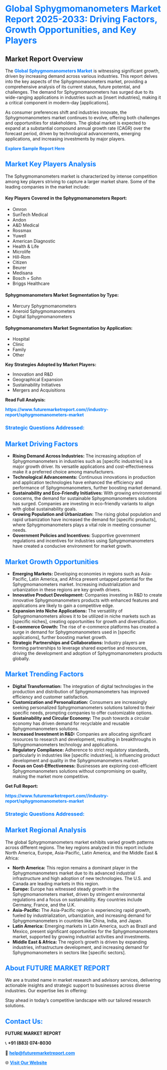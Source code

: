 <h1 style="color: #007BFF;">Global Sphygmomanometers Market Report 2025-2033: Driving Factors, Growth Opportunities, and Key Players</h1>

<section id="overview">
<h2>Market Report Overview</h2>
<p>The <a href="https://www.futuremarketreport.com//industry-report/sphygmomanometers-market" style="color: #007BFF; text-decoration: none;"><strong>Global Sphygmomanometers Market</strong></a> is witnessing significant growth, driven by increasing demand across various industries. This report delves into the key aspects of the Sphygmomanometers market, providing a comprehensive analysis of its current status, future potential, and challenges. The demand for Sphygmomanometers has surged due to its wide-ranging applications in industries such as [insert industries], making it a critical component in modern-day [applications].</p>
<p>As consumer preferences shift and industries innovate, the Sphygmomanometers market continues to evolve, offering both challenges and opportunities for stakeholders. The global market is expected to expand at a substantial compound annual growth rate (CAGR) over the forecast period, driven by technological advancements, emerging applications, and increasing investments by major players.</p>
</section>

<section id="overview">
<p><a href="https://www.futuremarketreport.com//request-sample/reportId=80524" style="color: #007BFF; text-decoration: none;"><strong>Explore Sample Report Here</strong></a></p>
</section>

<section id="key-players">
<h2 style="color: #007BFF;">Market Key Players Analysis</h2>
<p>The Sphygmomanometers market is characterized by intense competition among key players striving to capture a larger market share. Some of the leading companies in the market include:</p>
<h4>Key Players Covered in the Sphygmomanometers Report:</h4>
<ul><li>Omron</li><li>SunTech Medical</li><li>Andon</li><li>A&amp;D Medical</li><li>Rossmax</li><li>Yuwell</li><li>American Diagnostic</li><li>Health &amp; Life</li><li>Microlife</li><li>Hill-Rom</li><li>Citizen</li><li>Beurer</li><li>Medisana</li><li>Bosch + Sohn</li><li>Briggs Healthcare</li></ul>
<h4>Sphygmomanometers Market Segmentation by Type:</h4>
<ul><li>Mercury Sphygmomanometers</li><li>Aneroid Sphygmomanometers</li><li>Digital Sphygmomanometers</li></ul>

<h4>Sphygmomanometers Market Segmentation by Application:</h4>
<ul><li>Hospital</li><li>Clinic</li><li>Family</li><li>Other</li></ul>
<p><strong>Key Strategies Adopted by Market Players:</strong></p>
<ul>
<li>Innovation and R&D</li>
<li>Geographical Expansion</li>
<li>Sustainability Initiatives</li>
<li>Mergers and Acquisitions</li>
</ul>
</section>

<section>
<p><strong>Read Full Analysis: </strong></p><a href="https://www.futuremarketreport.com//industry-report/sphygmomanometers-market" style="color: #007BFF; text-decoration: none;"><strong>https://www.futuremarketreport.com//industry-report/sphygmomanometers-market</strong></a>
<h3 style="color: #007BFF;">Strategic Questions Addressed:</h3>
</section>

<section id="driving-factors">
<h2 style="color: #007BFF;">Market Driving Factors</h2>
<ul>
<li><strong>Rising Demand Across Industries:</strong> The increasing adoption of Sphygmomanometers in industries such as [specific industries] is a major growth driver. Its versatile applications and cost-effectiveness make it a preferred choice among manufacturers.</li>
<li><strong>Technological Advancements:</strong> Continuous innovations in production and application technologies have enhanced the efficiency and performance of Sphygmomanometers, further boosting market demand.</li>
<li><strong>Sustainability and Eco-Friendly Initiatives:</strong> With growing environmental concerns, the demand for sustainable Sphygmomanometers solutions has surged. Companies are investing in eco-friendly variants to align with global sustainability goals.</li>
<li><strong>Growing Population and Urbanization:</strong> The rising global population and rapid urbanization have increased the demand for [specific products], where Sphygmomanometers plays a vital role in meeting consumer needs.</li>
<li><strong>Government Policies and Incentives:</strong> Supportive government regulations and incentives for industries using Sphygmomanometers have created a conducive environment for market growth.</li>
</ul>
</section>

<section id="growth-opportunities">
<h2 style="color: #007BFF;">Market Growth Opportunities</h2>
<ul>
<li><strong>Emerging Markets:</strong> Developing economies in regions such as Asia-Pacific, Latin America, and Africa present untapped potential for the Sphygmomanometers market. Increasing industrialization and urbanization in these regions are key growth drivers.</li>
<li><strong>Innovative Product Development:</strong> Companies investing in R&D to create innovative Sphygmomanometers products with enhanced features and applications are likely to gain a competitive edge.</li>
<li><strong>Expansion into Niche Applications:</strong> The versatility of Sphygmomanometers allows it to be utilized in niche markets such as [specific niches], creating opportunities for growth and diversification.</li>
<li><strong>E-commerce Growth:</strong> The rise of e-commerce platforms has created a surge in demand for Sphygmomanometers used in [specific applications], further boosting market growth.</li>
<li><strong>Strategic Partnerships and Collaborations:</strong> Industry players are forming partnerships to leverage shared expertise and resources, driving the development and adoption of Sphygmomanometers products globally.</li>
</ul>
</section>

<section id="trending-factors">
<h2 style="color: #007BFF;">Market Trending Factors</h2>
<ul>
<li><strong>Digital Transformation:</strong> The integration of digital technologies in the production and distribution of Sphygmomanometers has improved efficiency and customer satisfaction.</li>
<li><strong>Customization and Personalization:</strong> Consumers are increasingly seeking personalized Sphygmomanometers solutions tailored to their specific needs, prompting companies to offer customizable options.</li>
<li><strong>Sustainability and Circular Economy:</strong> The push towards a circular economy has driven demand for recyclable and reusable Sphygmomanometers solutions.</li>
<li><strong>Increased Investment in R&D:</strong> Companies are allocating significant resources to research and development, resulting in breakthroughs in Sphygmomanometers technology and applications.</li>
<li><strong>Regulatory Compliance:</strong> Adherence to strict regulatory standards, particularly in industries like [specific industries], is influencing product development and quality in the Sphygmomanometers market.</li>
<li><strong>Focus on Cost-Effectiveness:</strong> Businesses are exploring cost-efficient Sphygmomanometers solutions without compromising on quality, making the market more competitive.</li>
</ul>
</section>

<section>
<p><strong>Get Full Report: </strong></p><a href="https://www.futuremarketreport.com//industry-report/sphygmomanometers-market" style="color: #007BFF; text-decoration: none;"><strong>https://www.futuremarketreport.com//industry-report/sphygmomanometers-market</strong></a>
<h3 style="color: #007BFF;">Strategic Questions Addressed:</h3>
</section>


<section id="regional-analysis">
<h2 style="color: #007BFF;">Market Regional Analysis</h2>
<p>The global Sphygmomanometers market exhibits varied growth patterns across different regions. The key regions analyzed in this report include North America, Europe, Asia-Pacific, Latin America, and the Middle East & Africa:</p>
<ul>
<li><strong>North America:</strong> This region remains a dominant player in the Sphygmomanometers market due to its advanced industrial infrastructure and high adoption of new technologies. The U.S. and Canada are leading markets in this region.</li>
<li><strong>Europe:</strong> Europe has witnessed steady growth in the Sphygmomanometers market, driven by stringent environmental regulations and a focus on sustainability. Key countries include Germany, France, and the U.K.</li>
<li><strong>Asia-Pacific:</strong> The Asia-Pacific region is experiencing rapid growth, fueled by industrialization, urbanization, and increasing demand for Sphygmomanometers in countries like China, India, and Japan.</li>
<li><strong>Latin America:</strong> Emerging markets in Latin America, such as Brazil and Mexico, present significant opportunities for the Sphygmomanometers market, supported by growing industrial activities and investments.</li>
<li><strong>Middle East & Africa:</strong> The region’s growth is driven by expanding industries, infrastructure development, and increasing demand for Sphygmomanometers in sectors like [specific sectors].</li>
</ul>
</section>

<footer>
<h2 style="color: #007BFF;">About FUTURE MARKET REPORT</h2>
<p>We are a trusted name in market research and advisory services, delivering actionable insights and strategic support to businesses across diverse industries. Our expertise lies in offering:</p>

<p>Stay ahead in today’s competitive landscape with our tailored research solutions.</p>

<h2 style="color: #007BFF;">Contact Us:</h2>
<p><strong>FUTURE MARKET REPORT</strong></p>
<p>📞 <strong>+91 (883) 074-8030</strong></p>
<p>📧 <strong><a href="mailto:help@futuremarketreport.com" style="color: #007BFF;">help@futuremarketreport.com</a></strong></p>
<p>🌐 <strong><a href="https://www.futuremarketreport.com/" style="color: #007BFF;">Visit Our Website</a></strong></p>
</footer>
